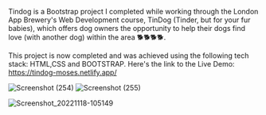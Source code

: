 Tindog is a Bootstrap project I completed while working through the London App Brewery's Web Development course, TinDog (Tinder, but for your fur babies), which offers dog owners the opportunity to help their dogs find love (with another dog) within the area 🐕🐕🐕🐕.

This project is now completed and was achieved using the following tech stack: HTML,CSS and BOOTSTRAP.
Here's the link to the Live Demo: https://tindog-moses.netlify.app/

![Screenshot (254)](https://user-images.githubusercontent.com/45429302/202673808-079169e1-ef12-4d17-8f8f-ee7b4fe8fabe.png)
![Screenshot (255)](https://user-images.githubusercontent.com/45429302/202674554-b64aa575-e815-40a9-a1d5-793bede153a6.png)

![Screenshot_20221118-105149](https://user-images.githubusercontent.com/45429302/202674182-a4a9e147-bd3d-4c45-85dd-cc63a64618a3.png)
